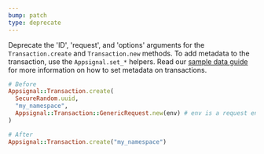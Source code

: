 ```yaml
---
bump: patch
type: deprecate
---
```


Deprecate the 'ID', 'request', and 'options' arguments for the `Transaction.create` and `Transaction.new` methods. To add metadata to the transaction, use the `Appsignal.set_*` helpers. Read our [sample data guide](https://docs.appsignal.com/guides/custom-data/sample-data.html) for more information on how to set metadata on transactions.

```ruby
# Before
Appsignal::Transaction.create(
  SecureRandom.uuid,
  "my_namespace",
  Appsignal::Transaction::GenericRequest.new(env) # env is a request env Hash
)

# After
Appsignal::Transaction.create("my_namespace")
```
